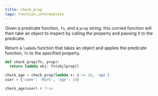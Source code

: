 ```yaml
---
title: check_prop
tags: function,intermediate
---
```


Given a predicate function, `fn`, and a `prop` string, this curried function will then take an object to inspect by calling the property and passing it to the predicate.

Return a `lambda` function that takes an object and applies the predicate function, `fn` to the specified property.

```py
def check_prop(fn, prop):
  return lambda obj: fn(obj[prop])
```

```py
check_age = check_prop(lambda x: x >= 18, 'age')
user = {'name': 'Mark', 'age': 18}

check_age(user) # True
```
